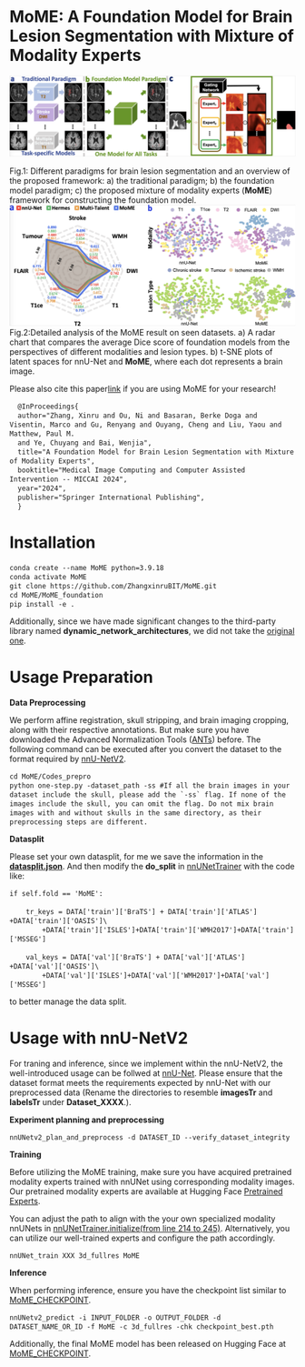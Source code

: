 # MoME: A Foundation Model for Brain Lesion Segmentation with Mixture of Modality Experts

![image](https://github.com/ZhangxinruBIT/MoME/blob/main/fig/comb12.png)

Fig.1: Different paradigms for brain lesion segmentation and an overview of the proposed framework:
a) the traditional paradigm;
b) the foundation model paradigm;
c) the proposed mixture of modality experts (**MoME**) framework for constructing the foundation model.
![image](https://github.com/ZhangxinruBIT/MoME/blob/main/fig/comb34.png)
Fig.2:Detailed analysis of the MoME result on seen datasets. a) A radar chart that compares the average Dice score of foundation models from the perspectives of different modalities and lesion types. b) t-SNE plots of latent spaces for nnU-Net and  **MoME**, where each dot represents a brain image.

Please also cite this paper[link](https://arxiv.org/pdf/2405.10246) if you are using MoME for your research!

      @InProceedings{
      author="Zhang, Xinru and Ou, Ni and Basaran, Berke Doga and Visentin, Marco and Gu, Renyang and Ouyang, Cheng and Liu, Yaou and Matthew, Paul M.
      and Ye, Chuyang and Bai, Wenjia",
      title="A Foundation Model for Brain Lesion Segmentation with Mixture of Modality Experts",
      booktitle="Medical Image Computing and Computer Assisted Intervention -- MICCAI 2024",
      year="2024",
      publisher="Springer International Publishing",
      }

# Installation

```
conda create --name MoME python=3.9.18
conda activate MoME
git clone https://github.com/ZhangxinruBIT/MoME.git
cd MoME/MoME_foundation
pip install -e .
```
Additionally, since we have made significant changes to the third-party library named  **dynamic_network_architectures**, we did not take the [original one](https://github.com/MIC-DKFZ/dynamic-network-architectures). 

# Usage Preparation

**Data Preprocessing**

We perform affine registration, skull stripping, and brain imaging cropping, along with their respective annotations. 
But make sure you have downloaded the Advanced Normalization Tools ([ANTs](https://github.com/ANTsX/ANTs)) before.
The following command can be executed after you convert the dataset to the format required by [nnU-NetV2](https://github.com/MIC-DKFZ/nnUNet.git).
```
cd MoME/Codes_prepro
python one-step.py -dataset_path -ss #If all the brain images in your dataset include the skull, please add the `-ss` flag. If none of the images include the skull, you can omit the flag. Do not mix brain images with and without skulls in the same directory, as their preprocessing steps are different.
```
**Datasplit**

Please set your own datasplit, for me we save the information in the **[datasplit.json](MoME_foundation/datasplit.json)**.
And then modify the **do_split** in [nnUNetTrainer](MoME_foundation/nnunetv2/training/nnUNetTrainer/nnUNetTrainer.py) with the code like:
```
if self.fold == 'MoME':

    tr_keys = DATA['train']['BraTS'] + DATA['train']['ATLAS'] +DATA['train']['OASIS']\
        +DATA['train']['ISLES']+DATA['train']['WMH2017']+DATA['train']['MSSEG']
    
    val_keys = DATA['val']['BraTS'] + DATA['val']['ATLAS'] +DATA['val']['OASIS']\
        +DATA['val']['ISLES']+DATA['val']['WMH2017']+DATA['val']['MSSEG'] 
```
to better manage the data split.

# Usage with nnU-NetV2
For traning and inference, since we implement within the nnU-NetV2, the well-introduced usage can be follwed at [nnU-Net](https://github.com/MIC-DKFZ/nnUNet.git). Please ensure that the dataset format meets the requirements expected by nnU-Net with our preprocessed data (Rename the directories to resemble **imagesTr** and **labelsTr** under **Dataset_XXXX**.). 

**Experiment planning and preprocessing**
```
nnUNetv2_plan_and_preprocess -d DATASET_ID --verify_dataset_integrity
```

**Training**

Before utilizing the MoME training, make sure you have acquired pretrained modality experts trained with nnUNet using corresponding modality images. Our pretrained modality experts are available at Hugging Face [Pretrained Experts](https://huggingface.co/ZhangxinruBIT/MoME/tree/main/Pretrained_Experts).

You can adjust the path to align with the your own specialized modality nnUNets in [nnUNetTrainer.initialize(from line 214 to 245)](MoME_foundation/nnunetv2/training/nnUNetTrainer/nnUNetTrainer.py). 
Alternatively, you can utilize our well-trained experts and configure the path accordingly.
```
nnUNet_train XXX 3d_fullres MoME
```
**Inference**

When performing inference, ensure you have the checkpoint list similar to [MoME_CHECKPOINT](https://huggingface.co/ZhangxinruBIT/MoME/tree/main/MoME_CHECKPOINT).
```
nnUNetv2_predict -i INPUT_FOLDER -o OUTPUT_FOLDER -d DATASET_NAME_OR_ID -f MoME -c 3d_fullres -chk checkpoint_best.pth
```
Additionally, the final MoME model has been released on Hugging Face at [MoME_CHECKPOINT](https://huggingface.co/ZhangxinruBIT/MoME/tree/main/MoME_CHECKPOINT).
